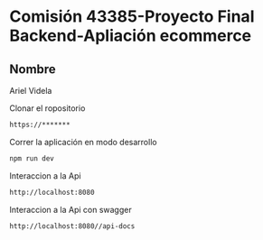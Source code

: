# Comisión 43385-Proyecto Final Backend-Apliación ecommerce

## Nombre

Ariel Videla

Clonar el ropositorio
```sh
https://*******
```
Correr la aplicación en modo desarrollo
```sh
npm run dev
```
Interaccion a la Api
```sh
http://localhost:8080
```
Interaccion a la Api con swagger
```sh
http://localhost:8080//api-docs
```

